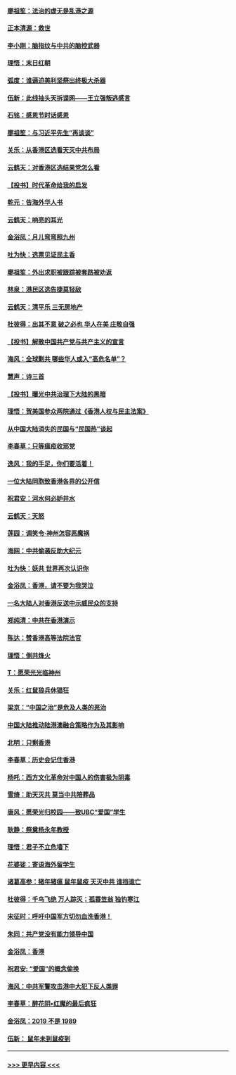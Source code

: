 #### [廖祖笙：法治的虚无是乱港之源](../pages/nsc993/n11690605.md?t=11300811) 
#### [正本清源：救世](../pages/nsc993/n11689134.md?t=11300811) 
#### [李小刚：脑指纹与中共的脑控武器](../pages/nsc993/n11688900.md?t=11300811) 
#### [理悟：末日红朝](../pages/nsc993/n11688829.md?t=11300811) 
#### [弧度：谁逼迫美利坚祭出终极大杀器](../pages/nsc993/n11688735.md?t=11300811) 
#### [伍新：此线抽头天拆谍网——王立强叛逃感言](../pages/nsc993/n11687981.md?t=11300811) 
#### [石铭：感恩节时话感恩](../pages/nsc993/n11687568.md?t=11300811) 
#### [廖祖笙：与习近平先生“再谈谈”](../pages/nsc993/n11687005.md?t=11300811) 
#### [关乐：从香港区选看天灭中共布局](../pages/nsc993/n11686647.md?t=11300811) 
#### [云鹤天：对香港区选结果党怎么看](../pages/nsc993/n11686216.md?t=11300811) 
#### [【投书】时代革命给我的启发](../pages/nsc993/n11684287.md?t=11300811) 
#### [乾元：告海外华人书](../pages/nsc993/n11684044.md?t=11300811) 
#### [云鹤天：响亮的耳光](../pages/nsc993/n11684254.md?t=11300811) 
#### [金浴凤：月儿弯弯照九州](../pages/nsc993/n11684231.md?t=11300811) 
#### [吐为快：选票见证民主香](../pages/nsc993/n11684206.md?t=11300811) 
#### [廖祖笙：外出求职被跟踪被套路被劝返](../pages/nsc993/n11683874.md?t=11300811) 
#### [林泉：港民区选告捷莫轻敌](../pages/nsc993/n11683930.md?t=11300811) 
#### [云鹤天：清平乐 三无房地产](../pages/nsc993/n11681521.md?t=11300811) 
#### [杜彼得：出其不意 破之必也 华人在美 庄敬自强](../pages/nsc993/n11679554.md?t=11300811) 
#### [【投书】解散中国共产党与共产主义的宣言](../pages/nsc993/n11679177.md?t=11300811) 
#### [海风：全球剿共 哪些华人或入“高危名单”？](../pages/nsc993/n11678617.md?t=11300811) 
#### [慧声：诗三首](../pages/nsc993/n11678848.md?t=11300811) 
#### [【投书】曝光中共治理下大陆的黑暗](../pages/nsc993/n11678674.md?t=11300811) 
#### [理悟：贺美国参众两院通过《香港人权与民主法案》](../pages/nsc993/n11678104.md?t=11300811) 
#### [从中国大陆消失的民国与“民国热”谈起](../pages/nsc993/n11678075.md?t=11300811) 
#### [李春草：只等瘟疫收邪党](../pages/nsc993/n11677308.md?t=11300811) 
#### [逸风：我的手足，你们要活着！](../pages/nsc993/n11676352.md?t=11300811) 
#### [一位大陆同胞致香港各界的公开信](../pages/nsc993/n11675761.md?t=11300811) 
#### [祝君安：河水何必妒井水](../pages/nsc993/n11675746.md?t=11300811) 
#### [云鹤天：天怒](../pages/nsc993/n11675718.md?t=11300811) 
#### [莲园：调笑令‧神州怎容恶魔祸](../pages/nsc993/n11675648.md?t=11300811) 
#### [海网：中共偷袭反助大纪元](../pages/nsc993/n11673515.md?t=11300811) 
#### [吐为快：妖共 世界再次认识你](../pages/nsc993/n11673506.md?t=11300811) 
#### [金浴凤：香港，请不要为我哭泣](../pages/nsc993/n11673248.md?t=11300811) 
#### [一名大陆人对香港反送中示威民众的支持](../pages/nsc993/n11672615.md?t=11300811) 
#### [郑纯清：中共在香港演示](../pages/nsc993/n11670539.md?t=11300811) 
#### [陈达：赞香港高等法院法官](../pages/nsc993/n11669542.md?t=11300811) 
#### [理悟：倒共烽火](../pages/nsc993/n11668844.md?t=11300811) 
#### [T：愿荣光光临神州](../pages/nsc993/n11668421.md?t=11300811) 
#### [关乐：红鼠狼兵休猖狂](../pages/nsc993/n11668378.md?t=11300811) 
#### [梁京：“中国之治”是危及人类的恶治](../pages/nsc993/n11668328.md?t=11300811) 
#### [中国大陆推动陆港澳融合策略作为及其影响](../pages/nsc993/n11668157.md?t=11300811) 
#### [北明：只剩香港](../pages/nsc993/n11668002.md?t=11300811) 
#### [李春草：历史会记住香港](../pages/nsc993/n11667927.md?t=11300811) 
#### [杨吒：西方文化革命对中国人的伤害极为阴毒](../pages/nsc993/n11664521.md?t=11300811) 
#### [雪绮：助天灭共 莫当中共陪葬品](../pages/nsc993/n11662650.md?t=11300811) 
#### [唐风：愿荣光归校园——致UBC“爱国”学生](../pages/nsc993/n11662194.md?t=11300811) 
#### [耿静：祭奠杨永年教授](../pages/nsc993/n11662514.md?t=11300811) 
#### [理悟：君子不立危墙下](../pages/nsc993/n11662172.md?t=11300811) 
#### [花婆娑：寄语海外留学生](../pages/nsc993/n11662121.md?t=11300811) 
#### [诸葛高参：猪年猪瘟 鼠年鼠疫 天灭中共 谁挡谁亡](../pages/nsc993/n11661980.md?t=11300811) 
#### [杜彼得：千鸟飞绝 万人踪灭；孤蓑笠翁 独钓寒江](../pages/nsc993/n11661170.md?t=11300811) 
#### [宋征时：呼吁中国军方切勿血洗香港！](../pages/nsc993/n11415318.md?t=11300811) 
#### [朱同：共产党没有能力领导中国](../pages/nsc993/n11660421.md?t=11300811) 
#### [金浴凤：香港](../pages/nsc993/n11660419.md?t=11300811) 
#### [祝君安: “爱国”的概念偷换](../pages/nsc993/n11659706.md?t=11300811) 
#### [海风：中共军警攻击港中大犯下反人类罪](../pages/nsc993/n11659632.md?t=11300811) 
#### [李春草：醉花阴•红魔的最后疯狂](../pages/nsc993/n11659287.md?t=11300811) 
#### [金浴凤：2019 不是 1989](../pages/nsc993/n11657663.md?t=11300811) 
#### [伍新： 鼠年未到鼠疫到](../pages/nsc993/n11655098.md?t=11300811) 

----
#### [ >>> 更早内容 <<< ](../indexes/nsc993-earlier.md)
